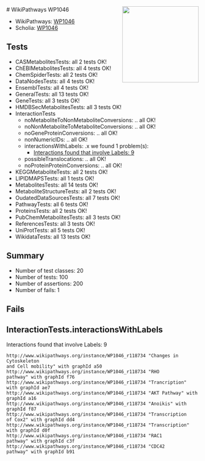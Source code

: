 <img style="float: right; width: 200px" src="https://upload.wikimedia.org/wikipedia/commons/thumb/8/83/Wplogo_with_text_500.png/640px-Wplogo_with_text_500.png" />
# WikiPathways WP1046

* WikiPathways: [WP1046](https://new.wikipathways.org/pathways/WP1046)
* Scholia: [WP1046](https://scholia.toolforge.org/wikipathways/WP1046)
## Tests
* CASMetabolitesTests: all 2 tests OK!
* ChEBIMetabolitesTests: all 4 tests OK!
* ChemSpiderTests: all 2 tests OK!
* DataNodesTests: all 4 tests OK!
* EnsemblTests: all 4 tests OK!
* GeneralTests: all 13 tests OK!
* GeneTests: all 3 tests OK!
* HMDBSecMetabolitesTests: all 3 tests OK!
* InteractionTests
    * noMetaboliteToNonMetaboliteConversions: .. all OK!
    * noNonMetaboliteToMetaboliteConversions: .. all OK!
    * noGeneProteinConversions: .. all OK!
    * nonNumericIDs: .. all OK!
    * interactionsWithLabels: .x we found 1 problem(s):
        * [Interactions found that involve Labels: 9](#630d2680)
    * possibleTranslocations: .. all OK!
    * noProteinProteinConversions: .. all OK!
* KEGGMetaboliteTests: all 2 tests OK!
* LIPIDMAPSTests: all 1 tests OK!
* MetabolitesTests: all 14 tests OK!
* MetaboliteStructureTests: all 2 tests OK!
* OudatedDataSourcesTests: all 7 tests OK!
* PathwayTests: all 6 tests OK!
* ProteinsTests: all 2 tests OK!
* PubChemMetabolitesTests: all 3 tests OK!
* ReferencesTests: all 3 tests OK!
* UniProtTests: all 5 tests OK!
* WikidataTests: all 13 tests OK!


## Summary

* Number of test classes: 20
* Number of tests: 100
* Number of assertions: 200
* Number of fails: 1

## Fails

<a name="630d2680" />

## InteractionTests.interactionsWithLabels

Interactions found that involve Labels: 9
```
http://www.wikipathways.org/instance/WP1046_r118734 "Changes in Cytoskeleton
and Cell mobility" with graphId a50
http://www.wikipathways.org/instance/WP1046_r118734 "RHO
pathway" with graphId f76
http://www.wikipathways.org/instance/WP1046_r118734 "Trancription" with graphId ae7
http://www.wikipathways.org/instance/WP1046_r118734 "AKT Pathway" with graphId a16
http://www.wikipathways.org/instance/WP1046_r118734 "Anoikis" with graphId f87
http://www.wikipathways.org/instance/WP1046_r118734 "Transcription
of Cox2" with graphId dd4
http://www.wikipathways.org/instance/WP1046_r118734 "Transcription" with graphId d0f
http://www.wikipathways.org/instance/WP1046_r118734 "RAC1
pathway" with graphId c3f
http://www.wikipathways.org/instance/WP1046_r118734 "CDC42
pathway" with graphId b91
```

